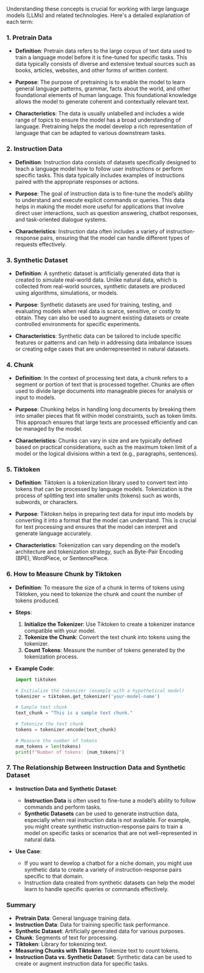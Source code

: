 Understanding these concepts is crucial for working with large language models (LLMs) and related technologies. Here's a detailed explanation of each term:

### 1. **Pretrain Data**

- **Definition**: Pretrain data refers to the large corpus of text data used to train a language model before it is fine-tuned for specific tasks. This data typically consists of diverse and extensive textual sources such as books, articles, websites, and other forms of written content.
  
- **Purpose**: The purpose of pretraining is to enable the model to learn general language patterns, grammar, facts about the world, and other foundational elements of human language. This foundational knowledge allows the model to generate coherent and contextually relevant text.

- **Characteristics**: The data is usually unlabelled and includes a wide range of topics to ensure the model has a broad understanding of language. Pretraining helps the model develop a rich representation of language that can be adapted to various downstream tasks.

### 2. **Instruction Data**

- **Definition**: Instruction data consists of datasets specifically designed to teach a language model how to follow user instructions or perform specific tasks. This data typically includes examples of instructions paired with the appropriate responses or actions.

- **Purpose**: The goal of instruction data is to fine-tune the model’s ability to understand and execute explicit commands or queries. This data helps in making the model more useful for applications that involve direct user interactions, such as question answering, chatbot responses, and task-oriented dialogue systems.

- **Characteristics**: Instruction data often includes a variety of instruction-response pairs, ensuring that the model can handle different types of requests effectively.

### 3. **Synthetic Dataset**

- **Definition**: A synthetic dataset is artificially generated data that is created to simulate real-world data. Unlike natural data, which is collected from real-world sources, synthetic datasets are produced using algorithms, simulations, or models.

- **Purpose**: Synthetic datasets are used for training, testing, and evaluating models when real data is scarce, sensitive, or costly to obtain. They can also be used to augment existing datasets or create controlled environments for specific experiments.

- **Characteristics**: Synthetic data can be tailored to include specific features or patterns and can help in addressing data imbalance issues or creating edge cases that are underrepresented in natural datasets.

### 4. **Chunk**

- **Definition**: In the context of processing text data, a chunk refers to a segment or portion of text that is processed together. Chunks are often used to divide large documents into manageable pieces for analysis or input to models.

- **Purpose**: Chunking helps in handling long documents by breaking them into smaller pieces that fit within model constraints, such as token limits. This approach ensures that large texts are processed efficiently and can be managed by the model.

- **Characteristics**: Chunks can vary in size and are typically defined based on practical considerations, such as the maximum token limit of a model or the logical divisions within a text (e.g., paragraphs, sentences).

### 5. **Tiktoken**

- **Definition**: Tiktoken is a tokenization library used to convert text into tokens that can be processed by language models. Tokenization is the process of splitting text into smaller units (tokens) such as words, subwords, or characters.

- **Purpose**: Tiktoken helps in preparing text data for input into models by converting it into a format that the model can understand. This is crucial for text processing and ensures that the model can interpret and generate language accurately.

- **Characteristics**: Tokenization can vary depending on the model’s architecture and tokenization strategy, such as Byte-Pair Encoding (BPE), WordPiece, or SentencePiece.

### 6. **How to Measure Chunk by Tiktoken**

- **Definition**: To measure the size of a chunk in terms of tokens using Tiktoken, you need to tokenize the chunk and count the number of tokens produced.

- **Steps**:
  1. **Initialize the Tokenizer**: Use Tiktoken to create a tokenizer instance compatible with your model.
  2. **Tokenize the Chunk**: Convert the text chunk into tokens using the tokenizer.
  3. **Count Tokens**: Measure the number of tokens generated by the tokenization process.

- **Example Code**:
  ```python
  import tiktoken

  # Initialize the tokenizer (example with a hypothetical model)
  tokenizer = tiktoken.get_tokenizer('your-model-name')

  # Sample text chunk
  text_chunk = "This is a sample text chunk."

  # Tokenize the text chunk
  tokens = tokenizer.encode(text_chunk)

  # Measure the number of tokens
  num_tokens = len(tokens)
  print(f"Number of tokens: {num_tokens}")
  ```

### 7. **The Relationship Between Instruction Data and Synthetic Dataset**

- **Instruction Data and Synthetic Dataset**:
  - **Instruction Data** is often used to fine-tune a model’s ability to follow commands and perform tasks.
  - **Synthetic Datasets** can be used to generate instruction data, especially when real instruction data is not available. For example, you might create synthetic instruction-response pairs to train a model on specific tasks or scenarios that are not well-represented in natural data.
  
- **Use Case**:
  - If you want to develop a chatbot for a niche domain, you might use synthetic data to create a variety of instruction-response pairs specific to that domain.
  - Instruction data created from synthetic datasets can help the model learn to handle specific queries or commands effectively.

### Summary

- **Pretrain Data**: General language training data.
- **Instruction Data**: Data for training specific task performance.
- **Synthetic Dataset**: Artificially generated data for various purposes.
- **Chunk**: Segments of text for processing.
- **Tiktoken**: Library for tokenizing text.
- **Measuring Chunks with Tiktoken**: Tokenize text to count tokens.
- **Instruction Data vs. Synthetic Dataset**: Synthetic data can be used to create or augment instruction data for specific tasks.